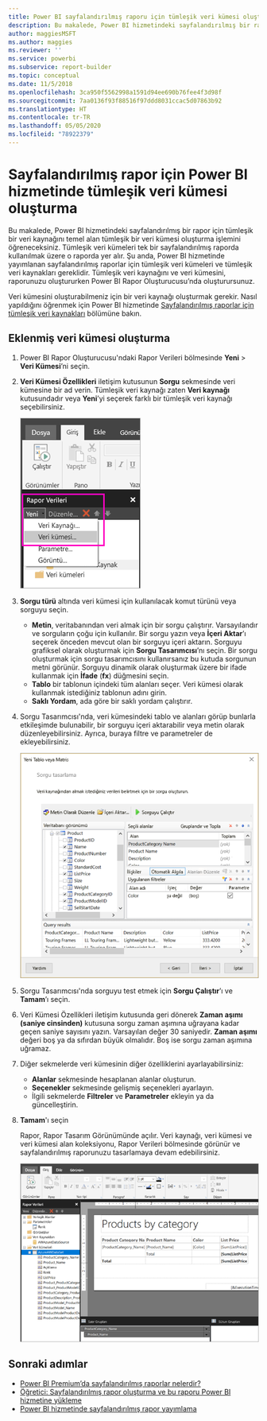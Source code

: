 ```yaml
---
title: Power BI sayfalandırılmış raporu için tümleşik veri kümesi oluşturma
description: Bu makalede, Power BI hizmetindeki sayfalandırılmış bir rapor için tümleşik bir veri kaynağını temel alan tümleşik bir veri kümesi oluşturma işlemini öğreneceksiniz.
author: maggiesMSFT
ms.author: maggies
ms.reviewer: ''
ms.service: powerbi
ms.subservice: report-builder
ms.topic: conceptual
ms.date: 11/5/2018
ms.openlocfilehash: 3ca950f5562998a1591d94ee690b76fee4f3d98f
ms.sourcegitcommit: 7aa0136f93f88516f97ddd8031ccac5d07863b92
ms.translationtype: HT
ms.contentlocale: tr-TR
ms.lasthandoff: 05/05/2020
ms.locfileid: "78922379"
---
```

# <a name="create-an-embedded-dataset-for-a-paginated-report-in-the-power-bi-service"></a>Sayfalandırılmış rapor için Power BI hizmetinde tümleşik veri kümesi oluşturma

Bu makalede, Power BI hizmetindeki sayfalandırılmış bir rapor için tümleşik bir veri kaynağını temel alan tümleşik bir veri kümesi oluşturma işlemini öğreneceksiniz. Tümleşik veri kümeleri tek bir sayfalandırılmış raporda kullanılmak üzere o raporda yer alır. Şu anda, Power BI hizmetinde yayımlanan sayfalandırılmış raporlar için tümleşik veri kümeleri ve tümleşik veri kaynakları gereklidir. Tümleşik veri kaynağını ve veri kümesini, raporunuzu oluştururken Power BI Rapor Oluşturucusu’nda oluşturursunuz. 

Veri kümesini oluşturabilmeniz için bir veri kaynağı oluşturmak gerekir. Nasıl yapıldığını öğrenmek için Power BI hizmetinde [Sayfalandırılmış raporlar için tümleşik veri kaynakları](paginated-reports-embedded-data-source.md) bölümüne bakın.
  
## <a name="create-an-embedded-dataset"></a>Eklenmiş veri kümesi oluşturma
  
1. Power BI Rapor Oluşturucusu'ndaki Rapor Verileri bölmesinde **Yeni** > **Veri Kümesi**’ni seçin.

1. **Veri Kümesi Özellikleri** iletişim kutusunun **Sorgu** sekmesinde veri kümesine bir ad verin. Tümleşik veri kaynağı zaten **Veri kaynağı** kutusundadır veya **Yeni**’yi seçerek farklı bir tümleşik veri kaynağı seçebilirsiniz.
 
   ![Yeni Veri Kümesi](media/paginated-reports-create-embedded-dataset/power-bi-paginated-new-dataset.png)  

3. **Sorgu türü** altında veri kümesi için kullanılacak komut türünü veya sorguyu seçin. 
    - **Metin**, veritabanından veri almak için bir sorgu çalıştırır. Varsayılandır ve sorguların çoğu için kullanılır. Bir sorgu yazın veya **İçeri Aktar**’ı seçerek önceden mevcut olan bir sorguyu içeri aktarın. Sorguyu grafiksel olarak oluşturmak için **Sorgu Tasarımcısı**’nı seçin. Bir sorgu oluşturmak için sorgu tasarımcısını kullanırsanız bu kutuda sorgunun metni görünür. Sorguyu dinamik olarak oluşturmak üzere bir ifade kullanmak için **İfade** (**fx**) düğmesini seçin. 
    - **Tablo** bir tablonun içindeki tüm alanları seçer. Veri kümesi olarak kullanmak istediğiniz tablonun adını girin.
    - **Saklı Yordam**, ada göre bir saklı yordam çalıştırır.

4. Sorgu Tasarımcısı'nda, veri kümesindeki tablo ve alanları görüp bunlarla etkileşimde bulunabilir, bir sorguyu içeri aktarabilir veya metin olarak düzenleyebilirsiniz. Ayrıca, buraya filtre ve parametreler de ekleyebilirsiniz. 

    ![Sorgu tasarımcısı](media/paginated-reports-create-embedded-dataset/power-bi-paginated-embedded-dataset-edit-query.png)

5. Sorgu Tasarımcısı'nda sorguyu test etmek için **Sorgu Çalıştır**’ı ve **Tamam**’ı seçin.

1. Veri Kümesi Özellikleri iletişim kutusunda geri dönerek **Zaman aşımı (saniye cinsinden)** kutusuna sorgu zaman aşımına uğrayana kadar geçen saniye sayısını yazın. Varsayılan değer 30 saniyedir. **Zaman aşımı** değeri boş ya da sıfırdan büyük olmalıdır. Boş ise sorgu zaman aşımına uğramaz.

7.  Diğer sekmelerde veri kümesinin diğer özelliklerini ayarlayabilirsiniz:
    - **Alanlar** sekmesinde hesaplanan alanlar oluşturun.
    - **Seçenekler** sekmesinde gelişmiş seçenekleri ayarlayın.
    - İlgili sekmelerde **Filtreler** ve **Parametreler** ekleyin ya da güncelleştirin.

8. **Tamam**'ı seçin
 
   Rapor, Rapor Tasarım Görünümünde açılır. Veri kaynağı, veri kümesi ve veri kümesi alan koleksiyonu, Rapor Verileri bölmesinde görünür ve sayfalandırılmış raporunuzu tasarlamaya devam edebilirsiniz.  

    ![Rapor Tasarımı Görünümünde veri kümesi](media/paginated-reports-create-embedded-dataset/power-bi-paginated-embedded-dataset-report-design-view.png) 
 
## <a name="next-steps"></a>Sonraki adımlar 

- [Power BI Premium’da sayfalandırılmış raporlar nelerdir?](paginated-reports-report-builder-power-bi.md)  
- [Öğretici: Sayfalandırılmış rapor oluşturma ve bu raporu Power BI hizmetine yükleme](paginated-reports-quickstart-aw.md)
- [Power BI hizmetinde sayfalandırılmış rapor yayımlama](paginated-reports-save-to-power-bi-service.md)

